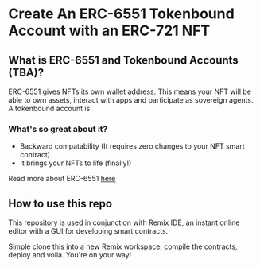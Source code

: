 # Create An ERC-6551 Tokenbound Account with an ERC-721 NFT

## What is ERC-6551 and Tokenbound Accounts (TBA)?

ERC-6551 gives NFTs its own wallet address. This means your NFT will be able to own assets, interact with apps and participate as sovereign agents.
A tokenbound account is

### What's so great about it?
- Backward compatability (It requires zero changes to your NFT smart contract)
- It brings your NFTs to life (finally!)

Read more about ERC-6551 [here](https://eips.ethereum.org/EIPS/eip-6551)

## How to use this repo
This repository is used in conjunction with Remix IDE, an instant online editor with a GUI for developing smart contracts.

Simple clone this into a new Remix workspace, compile the contracts, deploy and voila. You're on your way!

